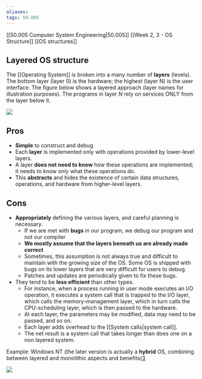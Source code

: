 ```yaml
---
aliases:
tags: 50.005
---
```

[[50.005 Computer System Engineering|50.005]]
[[Week 2, 3 - OS Structure]]
[[OS structures]]

## Layered OS structure
The [[Operating System]] is broken into a many number of **layers** (levels). The bottom layer (layer 0) is the hardware; the highest (layer N) is the user interface. The figure below shows a layered approach (layer names for illustration purposes). The programs in layer $N$ rely on services ONLY from the layer below it.

![](https://natalieagus.github.io/50005/assets/images/week2/10.png)

## Pros
-   **Simple** to construct and debug
-   Each **layer** is implemented only with operations provided by lower-level layers.
-   A layer **does not need to know** how these operations are implemented; it needs to know only what these operations do.
-   This **abstracts** and hides the existence of certain data structures, operations, and hardware from higher-level layers.

## Cons
-   **Appropriately** defining the various layers, and careful planning is necessary.
    -   If we are met with **bugs** in our program, we debug our program and not our compiler
    -   **We mostly assume that the layers beneath us are already made correct**
    -   Sometimes, this assumption is not always true and difficult to maintain with the growing size of the OS. Some OS is shipped with bugs on its lower layers that are very difficult for users to debug.
    -   Patches and updates are periodically given to fix these bugs.
-   They tend to be **less efficient** than other types.
    -   For instance, when a process running in user mode executes an I/O operation, it executes a system call that is trapped to the I/O layer, which calls the memory-management layer, which in turn calls the CPU-scheduling layer, which is then passed to the hardware.
    -   At each layer, the parameters may be modified, data may need to be passed, and so on.
    -   Each layer adds overhead to the [[System calls|system call]].
    -   The net result is a system call that takes longer than does one on a non layered system.

Example: Windows NT (the later version is actually a **hybrid** OS, combining between layered and monolithic aspects and benefits)[3](https://natalieagus.github.io/50005/os_notes/week2_designstructure#fn:13)

![](https://natalieagus.github.io/50005/assets/images/week2/11.png)